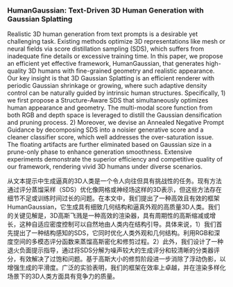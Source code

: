 ### HumanGaussian: Text-Driven 3D Human Generation with Gaussian Splatting

Realistic 3D human generation from text prompts is a desirable yet challenging task. Existing methods optimize 3D representations like mesh or neural fields via score distillation sampling (SDS), which suffers from inadequate fine details or excessive training time. In this paper, we propose an efficient yet effective framework, HumanGaussian, that generates high-quality 3D humans with fine-grained geometry and realistic appearance. Our key insight is that 3D Gaussian Splatting is an efficient renderer with periodic Gaussian shrinkage or growing, where such adaptive density control can be naturally guided by intrinsic human structures. Specifically, 1) we first propose a Structure-Aware SDS that simultaneously optimizes human appearance and geometry. The multi-modal score function from both RGB and depth space is leveraged to distill the Gaussian densification and pruning process. 2) Moreover, we devise an Annealed Negative Prompt Guidance by decomposing SDS into a noisier generative score and a cleaner classifier score, which well addresses the over-saturation issue. The floating artifacts are further eliminated based on Gaussian size in a prune-only phase to enhance generation smoothness. Extensive experiments demonstrate the superior efficiency and competitive quality of our framework, rendering vivid 3D humans under diverse scenarios.

从文本提示中生成逼真的3D人类是一个令人向往但具有挑战性的任务。现有方法通过评分蒸馏采样（SDS）优化像网格或神经场这样的3D表示，但这些方法存在细节不足或训练时间过长的问题。在本文中，我们提出了一种高效且有效的框架HumanGaussian，它生成具有细致几何结构和逼真外观的高质量3D人类。我们的关键见解是，3D高斯飞溅是一种高效的渲染器，具有周期性的高斯缩减或增长，这种自适应密度控制可以自然地由人类内在结构引导。具体来说，1）我们首先提出了一种结构感知的SDS，它同时优化人类外观和几何结构。利用RGB和深度空间的多模态评分函数来蒸馏高斯密化和修剪过程。2）此外，我们设计了一种退火负面提示指导，通过将SDS分解为噪声较大的生成评分和较清晰的分类器评分，有效解决了过饱和问题。基于高斯大小的修剪阶段进一步消除了浮动伪影，以增强生成的平滑度。广泛的实验表明，我们的框架在效率上卓越，并在渲染多样化场景下的3D人类方面具有竞争力的质量。
